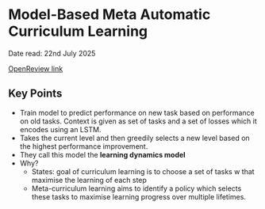 # Model-Based Meta Automatic Curriculum Learning

Date read: 22nd July 2025

[OpenReview link](https://openreview.net/forum?id=Kp716SJ5dbJ)

## Key Points
* Train model to predict performance on new task based on performance on old tasks. Context is given as set of tasks and 
a set of losses which it encodes using an LSTM.
* Takes the current level and then greedily selects a new level based on the highest performance improvement.
* They call this model the **learning dynamics model**
* Why?
  * States: goal of curriculum learning is to choose a set of tasks w that maximise the learning of each step
  * Meta-curriculum learning aims to identify a policy which selects these tasks to maximise learning progress over multiple
  lifetimes.